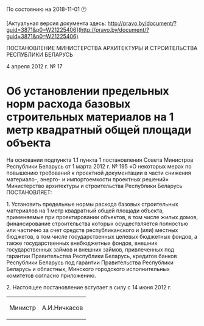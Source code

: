 По состоянию на 2018-11-01 &#x1F550;

[Актуальная версия документа здесь: http://pravo.by/document/?guid=3871&p0=W21225406](http://pravo.by/document/?guid=3871&p0=W21225406)

<p>ПОСТАНОВЛЕНИЕ МИНИСТЕРСТВА АРХИТЕКТУРЫ И СТРОИТЕЛЬСТВА РЕСПУБЛИКИ БЕЛАРУСЬ</p>
<p>4 апреля 2012 г. № 17</p>
<h1>Об установлении предельных норм расхода базовых строительных материалов на 1  метр квадратный общей площади объекта</h1>
<p>На основании подпункта 1.1 пункта 1 постановления Совета Министров Республики Беларусь от 1 марта 2012 г. № 195 «О некоторых мерах по повышению требований к проектной документации в части снижения материало-, энерго- и импортоемкости проектных решений» Министерство архитектуры и строительства Республики Беларусь ПОСТАНОВЛЯЕТ:</p>
<p>1. Установить предельные нормы расхода базовых строительных материалов на 1 метр квадратный общей площади объекта, применяемые при проектировании объектов, в том числе жилых домов, финансирование строительства которых осуществляется полностью или частично за счет средств республиканского и (или) местных бюджетов, в том числе государственных целевых бюджетных фондов, а также государственных внебюджетных фондов, внешних государственных займов и внешних займов, привлеченных под гарантии Правительства Республики Беларусь, кредитов банков Республики Беларусь под гарантии Правительства Республики Беларусь и областных, Минского городского исполнительных комитетов согласно приложению.</p>
<p>2. Настоящее постановление вступает в силу с 14 июня 2012 г.</p>
<p></p>
<table><tr>
<td><p>Министр</p></td>
<td><p>А.И.Ничкасов</p></td>
</tr></table>
<p></p>